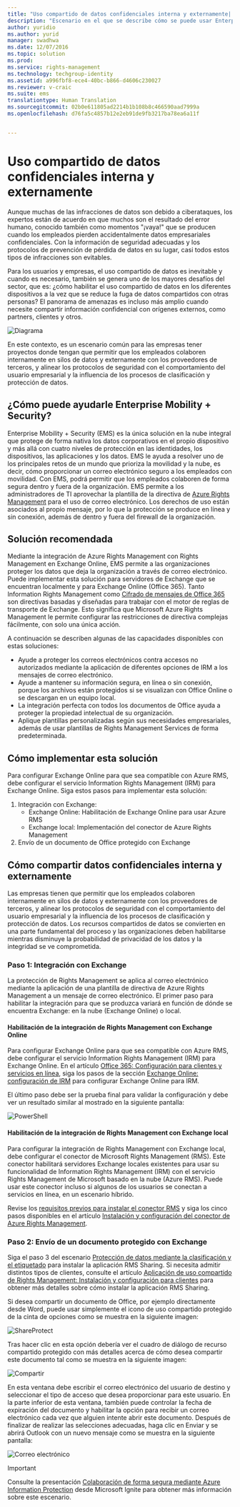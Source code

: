 ```yaml
---
title: "Uso compartido de datos confidenciales interna y externamente| Protección de la información de Azure"
description: "Escenario en el que se describe cómo se puede usar Enterprise Mobility + Security para compartir datos confidenciales interna y externamente los datos mediante el aprovechamiento de las funciones de Microsoft Azure Information Protection."
author: yuridio
ms.author: yurid
manager: swadhwa
ms.date: 12/07/2016
ms.topic: solution
ms.prod: 
ms.service: rights-management
ms.technology: techgroup-identity
ms.assetid: a996fbf8-ece4-40bc-b866-d4606c230027
ms.reviewer: v-craic
ms.suite: ems
translationtype: Human Translation
ms.sourcegitcommit: 02b0e611805ad2214b1b108b8c466590aad7999a
ms.openlocfilehash: d76fa5c4857b12e2eb91de9fb3217ba78ea6a11f


---
```


# <a name="share-sensitive-data-internally-and-externally"></a>Uso compartido de datos confidenciales interna y externamente

Aunque muchas de las infracciones de datos son debido a ciberataques, los expertos están de acuerdo en que muchos son el resultado del error humano, conocido también como momentos "¡vaya!" que se producen cuando los empleados pierden accidentalmente datos empresariales confidenciales. Con la información de seguridad adecuadas y los protocolos de prevención de pérdida de datos en su lugar, casi todos estos tipos de infracciones son evitables.

Para los usuarios y empresas, el uso compartido de datos es inevitable y cuando es necesario, también se genera uno de los mayores desafíos del sector, que es: ¿cómo habilitar el uso compartido de datos en los diferentes dispositivos a la vez que se reduce la fuga de datos compartidos con otras personas? El panorama de amenazas es incluso más amplio cuando necesite compartir información confidencial con orígenes externos, como partners, clientes y otros. 

![Diagrama](./media/share-sensitive-data/share-sensitive-data-fig1.png)

En este contexto, es un escenario común para las empresas tener proyectos donde tengan que permitir que los empleados colaboren internamente en silos de datos y externamente con los proveedores de terceros, y alinear los protocolos de seguridad con el comportamiento del usuario empresarial y la influencia de los procesos de clasificación y protección de datos. 

## <a name="how-can-enterprise-mobility--security-help-you"></a>¿Cómo puede ayudarle Enterprise Mobility + Security?

Enterprise Mobility + Security (EMS) es la única solución en la nube integral que protege de forma nativa los datos corporativos en el propio dispositivo y más allá con cuatro niveles de protección en las identidades, los dispositivos, las aplicaciones y los datos. EMS le ayuda a resolver uno de los principales retos de un mundo que prioriza la movilidad y la nube, es decir, cómo proporcionar un correo electrónico seguro a los empleados con movilidad. Con EMS, podrá permitir que los empleados colaboren de forma segura dentro y fuera de la organización. EMS permite a los administradores de TI aprovechar la plantilla de la directiva de [Azure Rights Management](https://docs.microsoft.com/information-protection/understand-explore/what-is-azure-rms) para el uso de correo electrónico. Los derechos de uso están asociados al propio mensaje, por lo que la protección se produce en línea y sin conexión, además de dentro y fuera del firewall de la organización.

## <a name="recommended-solution"></a>Solución recomendada

Mediante la integración de Azure Rights Management con Rights Management en Exchange Online, EMS permite a las organizaciones proteger los datos que deja la organización a través de correo electrónico. Puede implementar esta solución para servidores de Exchange que se encuentran localmente y para Exchange Online (Office 365). Tanto Information Rights Management como [Cifrado de mensajes de Office 365](https://technet.microsoft.com/library/dn569285.aspx) son directivas basadas y diseñadas para trabajar con el motor de reglas de transporte de Exchange. Esto significa que Microsoft Azure Rights Management le permite configurar las restricciones de directiva complejas fácilmente, con solo una única acción.

A continuación se describen algunas de las capacidades disponibles con estas soluciones:

- Ayude a proteger los correos electrónicos contra accesos no autorizados mediante la aplicación de diferentes opciones de IRM a los mensajes de correo electrónico.
- Ayude a mantener su información segura, en línea o sin conexión, porque los archivos están protegidos si se visualizan con Office Online o se descargan en un equipo local.
- La integración perfecta con todos los documentos de Office ayuda a proteger la propiedad intelectual de su organización.
- Aplique plantillas personalizadas según sus necesidades empresariales, además de usar plantillas de Rights Management Services de forma predeterminada.


## <a name="how-to-implement-this-solution"></a>Cómo implementar esta solución

Para configurar Exchange Online para que sea compatible con Azure RMS, debe configurar el servicio Information Rights Management (IRM) para Exchange Online. Siga estos pasos para implementar esta solución:

1. Integración con Exchange: 
    - Exchange Online: Habilitación de Exchange Online para usar Azure RMS
    - Exchange local: Implementación del conector de Azure Rights Management
2. Envío de un documento de Office protegido con Exchange

## <a name="how-to-share-sensitive-data-internally-and-externally"></a>Cómo compartir datos confidenciales interna y externamente

Las empresas tienen que permitir que los empleados colaboren internamente en silos de datos y externamente con los proveedores de terceros, y alinear los protocolos de seguridad con el comportamiento del usuario empresarial y la influencia de los procesos de clasificación y protección de datos. Los recursos compartidos de datos se convierten en una parte fundamental del proceso y las organizaciones deben habilitarse mientras disminuye la probabilidad de privacidad de los datos y la integridad se ve comprometida.

### <a name="step-1-integration-with-exchange"></a>Paso 1: Integración con Exchange

La protección de Rights Management se aplica al correo electrónico mediante la aplicación de una plantilla de directiva de Azure Rights Management a un mensaje de correo electrónico. El primer paso para habilitar la integración para que se produzca variará en función de dónde se encuentra Exchange: en la nube (Exchange Online) o local. 

#### <a name="enable-rights-management-integration-with-exchange-online"></a>Habilitación de la integración de Rights Management con Exchange Online

Para configurar Exchange Online para que sea compatible con Azure RMS, debe configurar el servicio Information Rights Management (IRM) para Exchange Online. En el artículo [Office 365: Configuración para clientes y servicios en línea](https://docs.microsoft.com/rights-management/deploy-use/configure-office365), siga los pasos de la sección [Exchange Online: configuración de IRM](https://docs.microsoft.com/rights-management/deploy-use/configure-office365#exchange-online-irm-configuration) para configurar Exchange Online para IRM.

El último paso debe ser la prueba final para validar la configuración y debe ver un resultado similar al mostrado en la siguiente pantalla:

![PowerShell](./media/share-sensitive-data/share-sensitive-data-fig2.png)

#### <a name="enable-rights-management-integration-with-exchange-on-premises"></a>Habilitación de la integración de Rights Management con Exchange local

Para configurar la integración de Rights Management con Exchange local, debe configurar el conector de Microsoft Rights Management (RMS). Este conector habilitará servidores Exchange locales existentes para usar su funcionalidad de Information Rights Management (IRM) con el servicio Rights Management de Microsoft basado en la nube (Azure RMS). Puede usar este conector incluso si algunos de los usuarios se conectan a servicios en línea, en un escenario híbrido.

Revise los [requisitos previos para instalar el conector RMS](https://docs.microsoft.com/rights-management/deploy-use/deploy-rms-connector#prerequisites-for-the-rms-connector) y siga los cinco pasos disponibles en el artículo [Instalación y configuración del conector de Azure Rights Management](https://docs.microsoft.com/rights-management/deploy-use/install-configure-rms-connector).

### <a name="step-2-send-a-protected-document-using-exchange"></a>Paso 2: Envío de un documento protegido con Exchange

Siga el paso 3 del escenario [Protección de datos mediante la clasificación y el etiquetado](infoprotect-secure-classify-scenario.md) para instalar la aplicación RMS Sharing. Si necesita admitir distintos tipos de clientes, consulte el artículo [Aplicación de uso compartido de Rights Management: Instalación y configuración para clientes](https://docs.microsoft.com/rights-management/deploy-use/configure-sharing-app) para obtener más detalles sobre cómo instalar la aplicación RMS Sharing.

Si desea compartir un documento de Office, por ejemplo directamente desde Word, puede usar simplemente el icono de uso compartido protegido de la cinta de opciones como se muestra en la siguiente imagen:

![ShareProtect](./media/share-sensitive-data/share-sensitive-data-fig3.png)

Tras hacer clic en esta opción debería ver el cuadro de diálogo de recurso compartido protegido con más detalles acerca de cómo desea compartir este documento tal como se muestra en la siguiente imagen:

![Compartir](./media/share-sensitive-data/share-sensitive-data-fig4.png)

En esta ventana debe escribir el correo electrónico del usuario de destino y seleccionar el tipo de acceso que desea proporcionar para este usuario. En la parte inferior de esta ventana, también puede controlar la fecha de expiración del documento y habilitar la opción para recibir un correo electrónico cada vez que alguien intente abrir este documento. Después de finalizar de realizar las selecciones adecuadas, haga clic en Enviar y se abrirá Outlook con un nuevo mensaje como se muestra en la siguiente pantalla:

![Correo electrónico](./media/share-sensitive-data/share-sensitive-data-fig5.png)

> [!IMPORTANT] 
> Consulte la presentación [Colaboración de forma segura mediante Azure Information Protection](https://myignite.microsoft.com/videos/49947) desde Microsoft Ignite para obtener más información sobre este escenario.



<!--HONumber=Dec16_HO2-->


